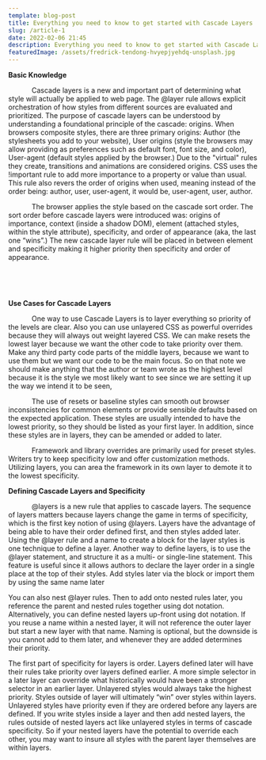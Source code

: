 ```yaml
---
template: blog-post
title: Everything you need to know to get started with Cascade Layers
slug: /article-1
date: 2022-02-06 21:45
description: Everything you need to know to get started with Cascade Layers
featuredImage: /assets/fredrick-tendong-hvyepjyehdq-unsplash.jpg
---
```

**Basic Knowledge**

            Cascade layers is a new and important part of determining what style will actually be applied to web page. The @layer rule allows explicit orchestration of how styles from different sources are evaluated and prioritized. The purpose of cascade layers can be understood by understanding a foundational principle of the cascade: origins. When browsers composite styles, there are three primary origins: Author (the stylesheets you add to your website), User origins (style the browsers may allow providing as preferences such as default font, font size, and color), User-agent (default styles applied by the browser.) Due to the "virtual" rules they create, transitions and animations are considered origins. CSS uses the !important rule to add more importance to a property or value than usual. This rule also revers the order of origins when used, meaning instead of the order being: author, user, user-agent, it would be, user-agent, user, author.

            The browser applies the style based on the cascade sort order. The sort order before cascade layers were introduced was: origins of importance, context (inside a shadow DOM), element (attached styles, within the style attribute), specificity, and order of appearance (aka, the last one “wins”.) The new cascade layer rule will be placed in between element and specificity making it higher priority then specificity and order of appearance.

 

 

**Use Cases for Cascade Layers**

            One way to use Cascade Layers is to layer everything so priority of the levels are clear. Also you can use unlayered CSS as powerful overrides because they will always out weight layered CSS. We can make resets the lowest layer because we want the other code to take priority over them. Make any third party code parts of the middle layers, because we want to use them but we want our code to be the main focus. So on that note we should make anything that the author or team wrote as the highest level because it is the style we most likely want to see since we are setting it up the way we intend it to be seen,

            The use of resets or baseline styles can smooth out browser inconsistencies for common elements or provide sensible defaults based on the expected application. These styles are usually intended to have the lowest priority, so they should be listed as your first layer. In addition, since these styles are in layers, they can be amended or added to later.

            Framework and library overrides are primarily used for preset styles. Writers try to keep specificity low and offer customization methods. Utilizing layers, you can area the framework in its own layer to demote it to the lowest specificity.

**Defining Cascade Layers and Specificity**

            @layers is a new rule that applies to cascade layers. The sequence of layers matters because layers change the game in terms of specificity, which is the first key notion of using @layers. Layers have the advantage of being able to have their order defined first, and then styles added later. Using the @layer rule and a name to create a block for the layer styles is one technique to define a layer. Another way to define layers, is to use the @layer statement, and structure it as a multi- or single-line statement. This feature is useful since it allows authors to declare the layer order in a single place at the top of their styles. Add styles later via the block or import them by using the same name later

You can also nest @layer rules. Then to add onto nested rules later, you reference the parent and nested rules together using dot notation. Alternatively, you can define nested layers up-front using dot notation. If you reuse a name within a nested layer, it will not reference the outer layer but start a new layer with that name. Naming is optional, but the downside is you cannot add to them later, and whenever they are added determines their priority.

The first part of specificity for layers is order. Layers defined later will have their rules take priority over layers defined earlier. A more simple selector in a later layer can override what historically would have been a stronger selector in an earlier layer. Unlayered styles would always take the highest priority. Styles outside of layer will ultimately “win” over styles within layers. Unlayered styles have priority even if they are ordered before any layers are defined. If you write styles inside a layer and then add nested layers, the rules outside of nested layers act like unlayered styles in terms of cascade specificity. So if your nested layers have the potential to override each other, you may want to insure all styles with the parent layer themselves are within layers.